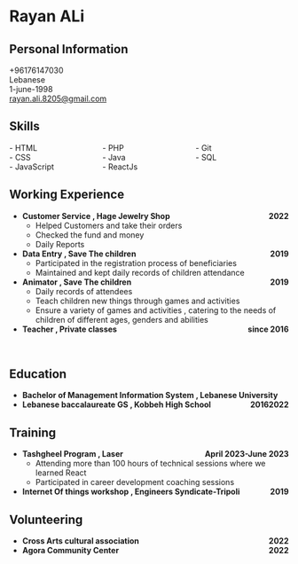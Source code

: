 # Rayan ALi

## Personal Information
+96176147030<br>
Lebanese<br>
1-june-1998<br>
rayan.ali.8205@gmail.com <br>


## Skills 
<div style="display: flex;">
    <div style="flex: 1;">
        - HTML<br>
        - CSS<br>
        - JavaScript<br>
    </div>
    <div style="flex: 1;">
        - PHP<br>
        - Java<br>
        - ReactJs<br>
    </div>
       <div style="flex: 1;">
        - Git<br>
        - SQL<br>
    </div>
</div>

 ## Working Experience 
- **Customer Service , Hage Jewelry Shop** <span style="float:right;"> **2022** </span>
  -  Helped Customers and take their orders
  - Checked the fund and money
  - Daily Reports
- **Data Entry , Save The children**  <span style="float:right;">**2019**</span>
  - Participated in the registration process of beneficiaries 
  - Maintained and kept daily records of children attendance
- **Animator , Save The children**  <span style="float:right;"> **2019** </span>
  - Daily records of attendees
  - Teach children new things through games and activities
  - Ensure a variety of games and activities , catering to the needs of   children of different ages, genders and abilities 
- **Teacher , Private classes**  <span style="float:right;">**since 2016** </span>
 <br>

## Education
- **Bachelor of Management Information System , Lebanese University** <span style="float:right;"> **2022** </span><br>
- **Lebanese baccalaureate GS , Kobbeh High School** <span style="float:right;"> **2016** </span><br>


## Training 

- **Tashgheel Program , Laser** <span style="float:right;"> **April 2023-June 2023** </span>
  - Attending more than 100 hours of technical sessions where we learned React
  - Participated in career development coaching sessions
- **Internet Of things workshop , Engineers Syndicate-Tripoli** <span style="float:right;"> **2019** </span>

## Volunteering
- **Cross Arts cultural association** <span style="float:right;"> **2022** </span><br>
- **Agora Community Center** <span style="float:right;"> **2022** </span><br>

